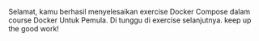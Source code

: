 Selamat, kamu berhasil menyelesaikan exercise Docker Compose dalam course Docker Untuk Pemula. Di tunggu di exercise selanjutnya. keep up the good work!
